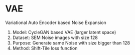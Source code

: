 # VAE
Variational Auto Encoder based Noise Expansion

1. Model: CycleGAN based VAE (larger latent space)
2. Dataset: SEM Noise images with size 128
3. Purpose: Generate same Noise with size bigger than 128
4. Method: Shift-Tile loss function
